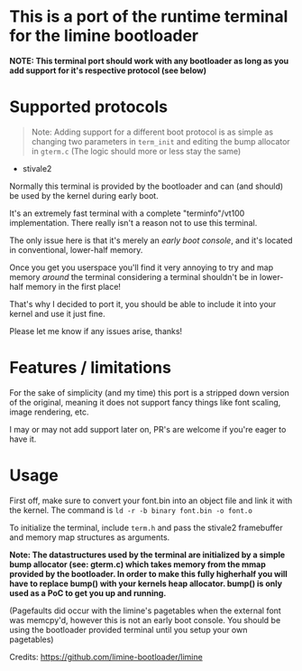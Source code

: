 # This is a port of the runtime terminal for the limine bootloader

**NOTE: This terminal port should work with any bootloader as long as you add support for it's respective protocol (see below)**

# Supported protocols

   > Note: Adding support for a different boot protocol is as simple as changing two parameters in `term_init` and editing the bump allocator in `gterm.c` (The logic should more or less stay the same)

- stivale2

Normally this terminal is provided by the bootloader and can (and should) be used by the kernel during early boot.

It's an extremely fast terminal with a complete "terminfo"/vt100 implementation. There really isn't a reason not to use this terminal.

The only issue here is that it's merely an *early boot console*, and it's located in conventional, lower-half memory.

Once you get you userspace you'll find it very annoying to try and map memory *around* the terminal considering a terminal shouldn't be in lower-half memory in the first place!

That's why I decided to port it, you should be able to include it into your kernel and use it just fine. 

Please let me know if any issues arise, thanks!

# Features / limitations

For the sake of simplicity (and my time) this port is a stripped down version of the original, meaning it does not support fancy things like font scaling, image rendering, etc.

I may or may not add support later on, PR's are welcome if you're eager to have it.

# Usage

First off, make sure to convert your font.bin into an object file and link it with the kernel. The command is `ld -r -b binary font.bin -o font.o`

To initialize the terminal, include `term.h` and pass the stivale2 framebuffer and memory map structures as arguments.

**Note: The datastructures used by the terminal are initialized by a simple bump allocator (see: gterm.c) which takes memory from the mmap provided by the bootloader.
In order to make this fully higherhalf you will have to replace bump() with your kernels heap allocator. bump() is only used as a PoC to get you up and running.**

(Pagefaults did occur with the limine's pagetables when the external font was memcpy'd, however this is not an early boot console. You should be using the bootloader provided terminal until you setup your own pagetables)

Credits: https://github.com/limine-bootloader/limine
